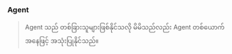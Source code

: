 ### Agent ###
> Agent သည် တစ်ခြားသူများဖြစ်နိုင်သလို မိမိသည်လည်း Agent တစ်ယောက်အနေဖြင့် အသုံးပြုနိုင်သည်။
> 